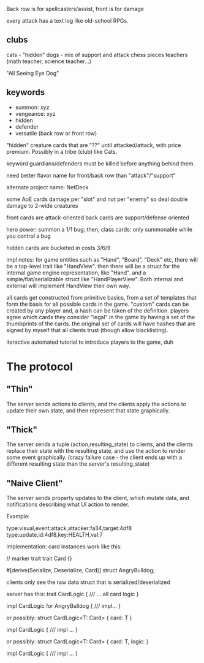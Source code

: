 Back row is for spellcasters/assist, front is for damage

every attack has a text log like old-school RPGs.

## clubs
cats - "hidden"
dogs - mix of support and attack
chess pieces
teachers (math teacher, science teacher...)

"All Seeing Eye Dog"

## keywords
- summon: xyz
- vengeance: xyz
- hidden
- defender
- versatile (back row or front row)

"hidden" creature cards that are "??" until attacked/attack, with price premium. Possibly in a tribe (club) like Cats.

keyword guardians/defenders must be killed before anything behind them.

need better flavor name for front/back row than "attack"/"support"

alternate project name: NetDeck

some AoE cards damage per "slot" and not per "enemy" so deal double damage to 2-wide creatures

front cards are attack-oriented
back cards are support/defense oriented

hero power: summon a 1/1 bug; then, class cards: only summonable while you control a bug


hidden cards are bucketed in costs 3/6/9

impl notes:
for game entities such as "Hand", "Board", "Deck" etc,
there will be a top-level trait like "HandView".
then there will be a struct for the internal game engine representation, like "Hand".
and a simple/flat/serializable struct like "HandPlayerView".
Both internal and external will implement HandView their own way.


all cards get constructed from primitive basics, from a set of templates
that form the basis for all possible cards in the game.
"custom" cards can be created by any player and, a hash can be taken of the definition.
players agree which cards they consider "legal" in the game by having a set of the thumbprints of the cards.
the original set of cards will have hashes that are signed by myself that all clients trust (though allow blacklisting).

iteractive automated tutorial to introduce players to the game, duh

# The protocol

## "Thin"

The server sends actions to clients, and the clients apply the actions to update their own state, and then represent that state graphically.

## "Thick"

The server sends a tuple (action,resulting_state) to clients, and the clients replace their state with the resulting state, and use the action to render some event graphically.  (crazy failure case - the client ends up with a different resulting state than the server's resulting_state)

## "Naive Client"

The server sends property updates to the client, which mutate data, and notifications describing what UI action to render.

Example:

type:visual,event:attack,attacker:fa34,target:4df8
type:update,id:4df8,key:HEALTH,val:7


implementation:
card instances work like this:

// marker trait
trait Card {}

#[derive(Serialize, Deserialize, Card)]
struct AngryBulldog;

clients only see the raw data struct that is serialized/deserialized

server has this:
trait CardLogic {
    /// ... all card logic
}

impl CardLogic for AngryBulldog {
    /// impl...
}

or possibly:
struct CardLogic<T: Card> {
    card: T
}

impl CardLogic<AngryBulldog> {
    /// impl ...
}

or possibly:
struct CardLogic<T: Card> {
    card: T,
    logic: 
}

impl CardLogic<AngryBulldog> {
    /// impl ...
}